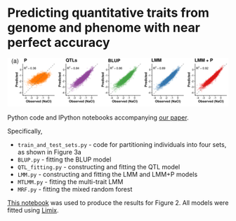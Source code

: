 # Predicting quantitative traits from genome and phenome with near perfect accuracy

![Figure 2a](figure2a.png)

Python code and IPython notebooks accompanying [our paper](http://biorxiv.org/content/early/2015/10/26/029868). 

Specifically, 

- `train_and_test_sets.py` - code for partitioning individuals into four sets, as shown in Figure 3a
- `BLUP.py` - fitting the BLUP model
- `QTL_fitting.py` - constructing and fitting the QTL model
- `LMM.py` - constructing and fitting the LMM and LMM+P models
- `MTLMM.py` - fitting the multi-trait LMM
- `MRF.py` - fitting the mixed random forest 

[This notebook](results2ab.ipynb) was used to produce the results for Figure 2. 
All models were fitted using [Limix](https://github.com/PMBio/limix). 
